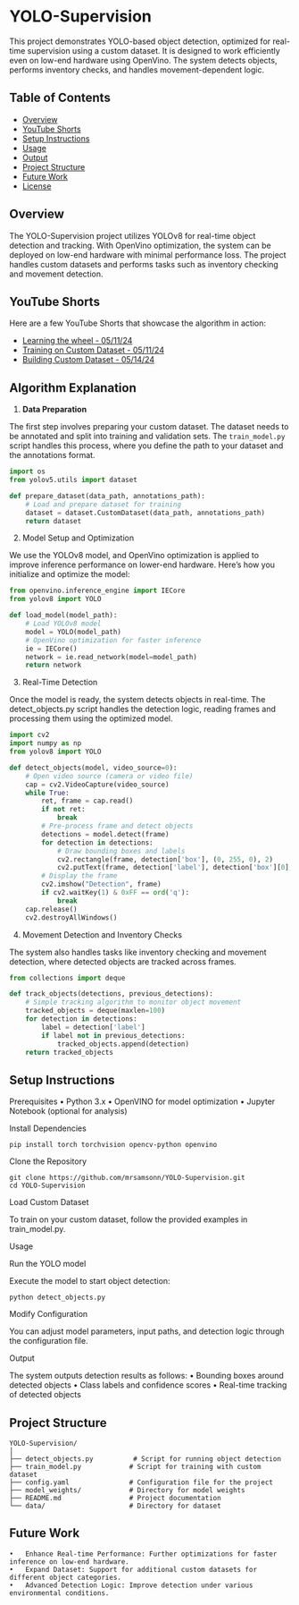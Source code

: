 # YOLO-Supervision

This project demonstrates YOLO-based object detection, optimized for real-time supervision using a custom dataset. It is designed to work efficiently even on low-end hardware using OpenVino. The system detects objects, performs inventory checks, and handles movement-dependent logic.

## Table of Contents
- [Overview](#overview)
- [YouTube Shorts](#youtube-shorts)
- [Setup Instructions](#setup-instructions)
- [Usage](#usage)
- [Output](#output)
- [Project Structure](#project-structure)
- [Future Work](#future-work)
- [License](#license)

## Overview

The YOLO-Supervision project utilizes YOLOv8 for real-time object detection and tracking. With OpenVino optimization, the system can be deployed on low-end hardware with minimal performance loss. The project handles custom datasets and performs tasks such as inventory checking and movement detection.

## YouTube Shorts

Here are a few YouTube Shorts that showcase the algorithm in action:

- [Learning the wheel - 05/11/24](https://www.youtube.com/shorts/5BKpS3-Ndds)
- [Training on Custom Dataset - 05/11/24](https://www.youtube.com/shorts/2pcbaSQviZU)
- [Building Custom Dataset - 05/14/24](https://www.youtube.com/shorts/XflusQ3jpDI)

## Algorithm Explanation

1. **Data Preparation**

The first step involves preparing your custom dataset. The dataset needs to be annotated and split into training and validation sets. The `train_model.py` script handles this process, where you define the path to your dataset and the annotations format.

```python
import os
from yolov5.utils import dataset

def prepare_dataset(data_path, annotations_path):
    # Load and prepare dataset for training
    dataset = dataset.CustomDataset(data_path, annotations_path)
    return dataset
```

2. Model Setup and Optimization

We use the YOLOv8 model, and OpenVino optimization is applied to improve inference performance on lower-end hardware. Here’s how you initialize and optimize the model:

```python
from openvino.inference_engine import IECore
from yolov8 import YOLO

def load_model(model_path):
    # Load YOLOv8 model
    model = YOLO(model_path)
    # OpenVino optimization for faster inference
    ie = IECore()
    network = ie.read_network(model=model_path)
    return network
```

3. Real-Time Detection

Once the model is ready, the system detects objects in real-time. The detect_objects.py script handles the detection logic, reading frames and processing them using the optimized model.

```python
import cv2
import numpy as np
from yolov8 import YOLO

def detect_objects(model, video_source=0):
    # Open video source (camera or video file)
    cap = cv2.VideoCapture(video_source)
    while True:
        ret, frame = cap.read()
        if not ret:
            break
        # Pre-process frame and detect objects
        detections = model.detect(frame)
        for detection in detections:
            # Draw bounding boxes and labels
            cv2.rectangle(frame, detection['box'], (0, 255, 0), 2)
            cv2.putText(frame, detection['label'], detection['box'][0], cv2.FONT_HERSHEY_SIMPLEX, 1, (0, 255, 0), 2)
        # Display the frame
        cv2.imshow("Detection", frame)
        if cv2.waitKey(1) & 0xFF == ord('q'):
            break
    cap.release()
    cv2.destroyAllWindows()
```

4. Movement Detection and Inventory Checks

The system also handles tasks like inventory checking and movement detection, where detected objects are tracked across frames.

```python
from collections import deque

def track_objects(detections, previous_detections):
    # Simple tracking algorithm to monitor object movement
    tracked_objects = deque(maxlen=100)
    for detection in detections:
        label = detection['label']
        if label not in previous_detections:
            tracked_objects.append(detection)
    return tracked_objects
```

## Setup Instructions

Prerequisites
	•	Python 3.x
	•	OpenVINO for model optimization
	•	Jupyter Notebook (optional for analysis)

Install Dependencies

```
pip install torch torchvision opencv-python openvino
```

Clone the Repository

```
git clone https://github.com/mrsamsonn/YOLO-Supervision.git
cd YOLO-Supervision
```

Load Custom Dataset

To train on your custom dataset, follow the provided examples in train_model.py.

Usage

Run the YOLO model

Execute the model to start object detection:

```
python detect_objects.py
```

Modify Configuration

You can adjust model parameters, input paths, and detection logic through the configuration file.

Output

The system outputs detection results as follows:
	•	Bounding boxes around detected objects
	•	Class labels and confidence scores
	•	Real-time tracking of detected objects

## Project Structure

```
YOLO-Supervision/
│
├── detect_objects.py          # Script for running object detection
├── train_model.py            # Script for training with custom dataset
├── config.yaml               # Configuration file for the project
├── model_weights/            # Directory for model weights
├── README.md                 # Project documentation
└── data/                     # Directory for dataset
```

## Future Work
	•	Enhance Real-time Performance: Further optimizations for faster inference on low-end hardware.
	•	Expand Dataset: Support for additional custom datasets for different object categories.
	•	Advanced Detection Logic: Improve detection under various environmental conditions.
